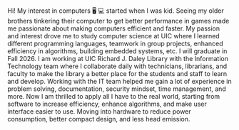 Hi! My interest in computers 🖥️ 💻 started when I was kid. Seeing my older brothers tinkering their computer to get better performance in games made me passionate about making computers efficient and faster. My passion and interest drove me to study computer science at UIC where I learned different programming languages, teamwork in group projects, enhanced efficiency in algorithms, building embedded systems, etc. I will graduate in Fall 2026.
I am working at UIC Richard J. Daley Library with the Information Technology team where I collaborate daily with technicians, librarians, and faculty to make the library a better place for the students and staff to learn and develop. Working with the IT team helped me gain a lot of experience in problem solving, documentation, security mindset, time management, and more.
Now I am thrilled to apply all I have to the real world, starting from software to increase efficiency, enhance algorithms, and make user interface easier to use. Moving into hardware to reduce power consumption, better compact design, and less head emission.
